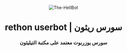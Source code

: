 <p align="center">
  <img src="https://telegra.ph/file/061a427fe92001cfd8c8e.jpg" alt="The-HellBot">
</p>
<h1 align="center">
  <b> rethon userbot | سورس ريثون</b>
</h1>

<h3 align="center">
  <b>سورس يوزربوت معتمد على مكتبة التيليثون</b>
</h3>
